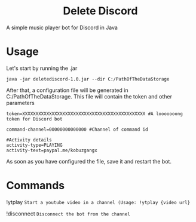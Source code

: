 <h1 align="center">Delete Discord</h1>
A simple music player bot for Discord in Java

# Usage

Let's start by running the .jar

```ssh
java -jar deletediscord-1.0.jar --dir C:/PathOfTheDataStorage
```

After that, a configuration file will be generated in C:/PathOfTheDataStorage. This file will contain the token and other parameters

```properties
token=XXXXXXXXXXXXXXXXXXXXXXXXXXXXXXXXXXXXXXXXXXXXXX #A looooooong token for Discord bot

command-channel=00000000000000 #Channel of command id

#Activity details
activity-type=PLAYING
activity-text=paypal.me/kobuzgangx
```

As soon as you have configured the file, save it and restart the bot.

# Commands

!ytplay `Start a youtube video in a channel (Usage: !ytplay {video url}`

!disconnect `Disconnect the bot from the channel`

